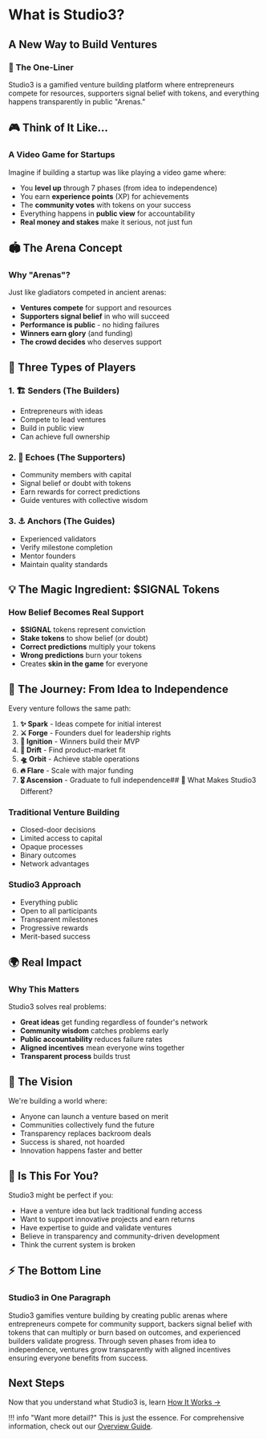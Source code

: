 # What is Studio3?

## A New Way to Build Ventures

<div class="arena-card">

<h3>🌟 The One-Liner</h3>

<p>Studio3 is a gamified venture building platform where entrepreneurs compete for resources, supporters signal belief with tokens, and everything happens transparently in public "Arenas."</p>

</div>

## 🎮 Think of It Like...

### A Video Game for Startups

Imagine if building a startup was like playing a video game where:

- You **level up** through 7 phases (from idea to independence)
- You earn **experience points** (XP) for achievements
- The **community votes** with tokens on your success
- Everything happens in **public view** for accountability
- **Real money and stakes** make it serious, not just fun

## 🏟️ The Arena Concept

<div class="arena-card">

<h3>Why "Arenas"?</h3>

<p>Just like gladiators competed in ancient arenas:</p>

<ul>
<li><strong>Ventures compete</strong> for support and resources</li>
<li><strong>Supporters signal belief</strong> in who will succeed</li>
<li><strong>Performance is public</strong> - no hiding failures</li>
<li><strong>Winners earn glory</strong> (and funding)</li>
<li><strong>The crowd decides</strong> who deserves support</li>
</ul>
</div>

## 👥 Three Types of Players

### 1. 🏗️ Senders (The Builders)

- Entrepreneurs with ideas
- Compete to lead ventures
- Build in public view
- Can achieve full ownership

### 2. 📡 Echoes (The Supporters)

- Community members with capital
- Signal belief or doubt with tokens
- Earn rewards for correct predictions
- Guide ventures with collective wisdom

### 3. ⚓ Anchors (The Guides)

- Experienced validators
- Verify milestone completion
- Mentor founders
- Maintain quality standards

## 💡 The Magic Ingredient: $SIGNAL Tokens

<div class="arena-card">

<h3>How Belief Becomes Real Support</h3>

<ul>
<li><strong>$SIGNAL</strong> tokens represent conviction</li>
<li><strong>Stake tokens</strong> to show belief (or doubt)</li>
<li><strong>Correct predictions</strong> multiply your tokens</li>
<li><strong>Wrong predictions</strong> burn your tokens</li>
<li>Creates <strong>skin in the game</strong> for everyone</li>
</ul>
</div>

## 🔄 The Journey: From Idea to Independence

Every venture follows the same path:

1. **✨ Spark** - Ideas compete for initial interest
2. **⚔️ Forge** - Founders duel for leadership rights
3. **🚀 Ignition** - Winners build their MVP
4. **🌊 Drift** - Find product-market fit
5. **🛸 Orbit** - Achieve stable operations
6. **🔥 Flare** - Scale with major funding
7. **🎖️ Ascension** - Graduate to full independence## 🎯 What Makes Studio3 Different?

### Traditional Venture Building

- Closed-door decisions
- Limited access to capital
- Opaque processes
- Binary outcomes
- Network advantages

### Studio3 Approach

- Everything public
- Open to all participants
- Transparent milestones
- Progressive rewards
- Merit-based success

## 🌍 Real Impact

<div class="arena-card">

<h3>Why This Matters</h3>

<p>Studio3 solves real problems:</p>

<ul>
<li><strong>Great ideas</strong> get funding regardless of founder's network</li>
<li><strong>Community wisdom</strong> catches problems early</li>
<li><strong>Public accountability</strong> reduces failure rates</li>
<li><strong>Aligned incentives</strong> mean everyone wins together</li>
<li><strong>Transparent process</strong> builds trust</li>
</ul>
</div>

## 🚀 The Vision

We're building a world where:

- Anyone can launch a venture based on merit
- Communities collectively fund the future
- Transparency replaces backroom deals
- Success is shared, not hoarded
- Innovation happens faster and better

## 💭 Is This For You?

Studio3 might be perfect if you:

- Have a venture idea but lack traditional funding access
- Want to support innovative projects and earn returns
- Have expertise to guide and validate ventures
- Believe in transparency and community-driven development
- Think the current system is broken

## ⚡ The Bottom Line

<div class="arena-card">

<h3>Studio3 in One Paragraph</h3>

<p>Studio3 gamifies venture building by creating public arenas where entrepreneurs compete for community support, backers signal belief with tokens that can multiply or burn based on outcomes, and experienced builders validate progress. Through seven phases from idea to independence, ventures grow transparently with aligned incentives ensuring everyone benefits from success.</p>

</div>

## Next Steps

Now that you understand what Studio3 is, learn [How It Works →](how-it-works.md)

!!! info "Want more detail?"
    This is just the essence. For comprehensive information, check out our [Overview Guide](../overview-guide/index.md).
